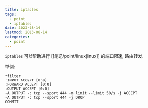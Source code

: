```yaml
---
title: iptables
tags:
  - point
  - iptables
date: 2023-08-14
lastmod: 2023-08-14
categories:
  - point
---
```


`iptables` 可以帮助进行 [[笔记/point/linux|linux]] 的端口限速, 路由转发.

举例:

```
*filter
:INPUT ACCEPT [0:0]
:FORWARD ACCEPT [0:0]
:OUTPUT ACCEPT [0:0]
-A OUTPUT -p tcp --sport 444 -m limit --limit 50/s -j ACCEPT
-A OUTPUT -p tcp --sport 444 -j DROP
COMMIT
```
